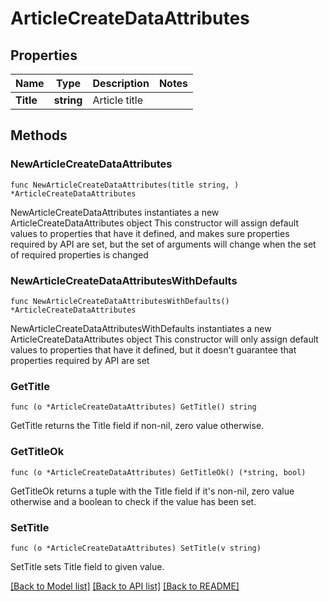 # ArticleCreateDataAttributes

## Properties

Name | Type | Description | Notes
------------ | ------------- | ------------- | -------------
**Title** | **string** | Article title | 

## Methods

### NewArticleCreateDataAttributes

`func NewArticleCreateDataAttributes(title string, ) *ArticleCreateDataAttributes`

NewArticleCreateDataAttributes instantiates a new ArticleCreateDataAttributes object
This constructor will assign default values to properties that have it defined,
and makes sure properties required by API are set, but the set of arguments
will change when the set of required properties is changed

### NewArticleCreateDataAttributesWithDefaults

`func NewArticleCreateDataAttributesWithDefaults() *ArticleCreateDataAttributes`

NewArticleCreateDataAttributesWithDefaults instantiates a new ArticleCreateDataAttributes object
This constructor will only assign default values to properties that have it defined,
but it doesn't guarantee that properties required by API are set

### GetTitle

`func (o *ArticleCreateDataAttributes) GetTitle() string`

GetTitle returns the Title field if non-nil, zero value otherwise.

### GetTitleOk

`func (o *ArticleCreateDataAttributes) GetTitleOk() (*string, bool)`

GetTitleOk returns a tuple with the Title field if it's non-nil, zero value otherwise
and a boolean to check if the value has been set.

### SetTitle

`func (o *ArticleCreateDataAttributes) SetTitle(v string)`

SetTitle sets Title field to given value.



[[Back to Model list]](../README.md#documentation-for-models) [[Back to API list]](../README.md#documentation-for-api-endpoints) [[Back to README]](../README.md)


